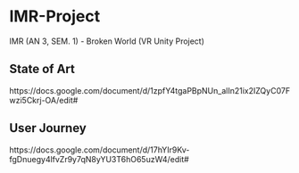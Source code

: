 # IMR-Project
IMR (AN 3, SEM. 1) - Broken World (VR Unity Project)

<h2>State of Art</h2>
https://docs.google.com/document/d/1zpfY4tgaPBpNUn_alIn21ix2IZQyC07Fwzi5Ckrj-OA/edit#

<h2>User Journey</h2>
https://docs.google.com/document/d/17hYIr9Kv-fgDnuegy4lfvZr9y7qN8yYU3T6hO65uzW4/edit#
